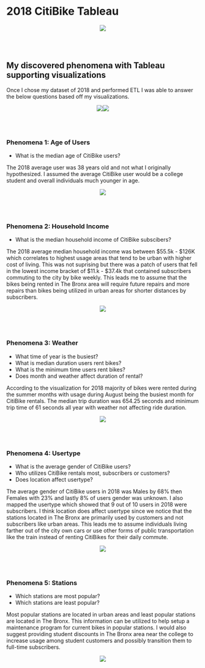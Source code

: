 # 2018 CitiBike Tableau
<p align='center'><img src='Images/CitiBikeStory.png'></p>
<br><br>

## My discovered phenomena with Tableau supporting visualizations
Once I chose my dataset of 2018 and performed ETL I was able to answer the below questions based off my visualizations. 
<p align='center'><img src='Images/CitiBikeDemographics.png'><img src='Images/PeakMonths.png'></p>
<br><br>

### Phenomena 1: Age of Users
* What is the median age of CitiBike users?

The 2018 average user was 38 years old and not what I originally hypothesized. I assumed the average CitiBike user would be a college student and overall individuals much younger in age. 

<p align='center'><img src='Images/MedianAge.png'></p>
<br><br>

### Phenomena 2: Household Income
* What is the median household income of CitiBike subscibers?

The 2018 average median household income was between $55.5k - $126K which correlates to highest usage areas that tend to be urban with higher cost of living. This was not suprising but there was a patch of users that fell in the lowest income bracket of $11.k - $37.4k that contained subscribers commuting to the city by bike weekly. This leads me to assume that the bikes being rented in The Bronx area will require future repairs and more repairs than bikes being utilized in urban areas for shorter distances by subscribers. 

<p align='center'><img src='Images/HouseholdIncome.png'></p>
<br><br>

### Phenomena 3: Weather
* What time of year is the busiest? 
* What is median duration users rent bikes?
* What is the minimum time users rent bikes?
* Does month and weather affect duration of rental?

According to the visualization for 2018 majority of bikes were rented during the summer months with usage during August being the busiest month for CitiBike rentals. The median trip duration was 654.25 seconds and minimum trip time of 61 seconds all year with weather not affecting ride duration. 

<p align='center'><img src='Images/MonthlyUsage.png'></p>
<br><br>

### Phenomena 4: Usertype
* What is the average gender of CitiBike users?
* Who utilizes CitiBike rentals most, subscribers or customers?
* Does location affect usertype?

The average gender of CitiBike users in 2018 was Males by 68% then Females with 23% and lastly 8% of users gender was unknown.
I also mapped the usertype which showed that 9 out of 10 users in 2018 were subscribers. I think location does affect usertype since we notice that the stations located in The Bronx are primarily used by customers and not subscribers like urban areas. This leads me to assume individuals living farther out of the city own cars or use other forms of public transportation like the train instead of renting CitiBikes for their daily commute.

<p align='center'><img src='Images/Usertype.png'></p>
<br><br>

### Phenomena 5: Stations
* Which stations are most popular?
* Which stations are least popular?

Most popular stations are located in urban areas and least popular stations are located in The Bronx. This information can be utilized to help setup a maintenance program for current bikes in popular stations. I would also suggest providing student discounts in The Bronx area near the college to increase usage among student customers and possibly transition them to full-time subscribers. 

<p align='center'><img src='Images/Stations.png'></p>
<br><br>
